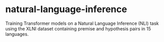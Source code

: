 # natural-language-inference
Training Transformer models on a Natural Language Inference (NLI) task using the XLNI dataset containing premise and hypothesis pairs in 15 languages.
